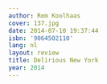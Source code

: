 ```yaml
---
author: Rem Koolhaas
cover: 137.jpg
date: 2014-07-10 19:37:44
isbn: '9064502110'
lang: nl
layout: review
title: Delirious New York
year: 2014
---
```


